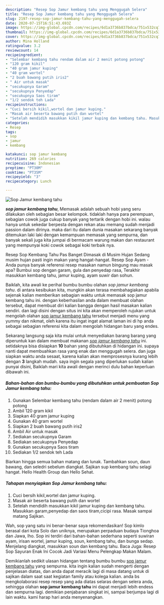 ```yaml
---
description: "Resep Sop Jamur kembang tahu yang Menggugah Selera"
title: "Resep Sop Jamur kembang tahu yang Menggugah Selera"
slug: 2197-resep-sop-jamur-kembang-tahu-yang-menggugah-selera
date: 2020-07-15T16:51:43.693Z
image: https://img-global.cpcdn.com/recipes/6d1a3736b837bdca/751x532cq70/sop-jamur-kembang-tahu-foto-resep-utama.jpg
thumbnail: https://img-global.cpcdn.com/recipes/6d1a3736b837bdca/751x532cq70/sop-jamur-kembang-tahu-foto-resep-utama.jpg
cover: https://img-global.cpcdn.com/recipes/6d1a3736b837bdca/751x532cq70/sop-jamur-kembang-tahu-foto-resep-utama.jpg
author: Mina Holland
ratingvalue: 3.2
reviewcount: 14
recipeingredient:
- "Selembar kembang tahu rendam dalam air 2 menit potong potong"
- "120 gram kikil"
- "40 gram jamur kuping"
- "40 gram wortel"
- "2 buah bawang putih iris2"
- " Air untuk masak"
- "secukupnya Garam"
- "secukupnya Penyedap"
- "secukupnya Saos tiram"
- "1/2 sendok teh Lada"
recipeinstructions:
- "Cuci bersih kikil,wortel dan jamur kuping."
- "Masak air beserta bawang putih dan wortel"
- "Setelah mendidih masukkan kikil jamur kuping dan kembang tahu. Masukkan garam,penyedap dan saos tiram,cicipi rasa. Masak sampai matang Sajikan."
categories:
- Resep
tags:
- sop
- jamur
- kembang

katakunci: sop jamur kembang 
nutrition: 269 calories
recipecuisine: Indonesian
preptime: "PT30M"
cooktime: "PT35M"
recipeyield: "3"
recipecategory: Lunch

---
```



![Sop Jamur kembang tahu](https://img-global.cpcdn.com/recipes/6d1a3736b837bdca/751x532cq70/sop-jamur-kembang-tahu-foto-resep-utama.jpg)

<b><i>sop jamur kembang tahu</i></b>, Memasak adalah sebuah hobi yang seru dilakukan oleh sebagian besar kelompok. tidaklah hanya para perempuan, sebagian cowok juga cukup banyak yang tertarik dengan hobi ini. walau hanya untuk sekedar berpesta dengan rekan atau memang sudah menjadi passion dalam dirinya. maka dari itu dalam dunia masakan sekarang banyak ditemukan laki laki dengan kemampuan memasak yang sempurna, dan banyak sekali juga kita jumpai di bermacam warung makan dan restaurant yang mempunyai koki cowok sebagai koki terbaik nya.

Resep Sop Kembang Tahu Pas Banget Dimasak di Musim Hujan Sedang musim hujan pasti ingin makan yang hangat-hangat. Resep Sop Ayam - Anda punya banyak referensi resep masakan namun bingung mau masak apa? Bumbui sop dengan garam, gula dan penyedap rasa, Terakhir masukkan kembang tahu, jamur kuping, ayam suwir dan sohun.

Baiklah, kita awali ke perihal bumbu bumbu olahan <i>sop jamur kembang tahu</i>. di antara kesibukan kita, mungkin akan terasa membahagiakan apabila sejenak kalian memberikan sebagian waktu untuk memasak sop jamur kembang tahu ini. dengan keberhasilan anda dalam membuat olahan tersebut, dapat membuat diri kalian bangga dengan hasil masakan kalian sendiri. dan lagi disini dengan situs ini kita akan memperoleh rujukan untuk mengolah olahan <u>sop jamur kembang tahu</u> tersebut menjadi menu yang yummy dan nikmat, oleh karena itu ingat ingat alamat laman ini di hp anda sebagai sebagian referensi kita dalam mengolah hidangan baru yang endes.


Sekarang langsung saja kita mulai untuk menyediakan barang barang yang diperuntuk kan dalam membuat makanan <u><i>sop jamur kembang tahu</i></u> ini. setidaknya bisa disiapkan <b>10</b> bahan yang dibutuhkan di hidangan ini. supaya nanti dapat membuahkan rasa yang enak dan menggugah selera. dan juga siapkan waktu anda sesaat, karena kalian akan memprosesnya kurang lebih dengan <b>3</b> langkah mudah. saya ingin segala yang diperlukan sudah kalian punyai disini, Baiklah mari kita awali dengan merinci dulu bahan keperluan dibawah ini.

<!--inarticleads1-->

##### Bahan-bahan dan bumbu-bumbu yang dibutuhkan untuk pembuatan Sop Jamur kembang tahu:

1. Gunakan Selembar kembang tahu (rendam dalam air 2 menit) potong potong
1. Ambil 120 gram kikil
1. Siapkan 40 gram jamur kuping
1. Gunakan 40 gram wortel
1. Siapkan 2 buah bawang putih iris2
1. Ambil  Air untuk masak
1. Sediakan secukupnya Garam
1. Sediakan secukupnya Penyedap
1. Gunakan secukupnya Saos tiram
1. Sediakan 1/2 sendok teh Lada


Biarkan hingga semua bahan matang dan lunak. Tambahkan soun, daun bawang, dan seledri sebelum diangkat. Sajikan sup kembang tahu selagi hangat. Hello Health Group dan Hello Sehat. 

<!--inarticleads2-->

##### Tahapan menyiapkan Sop Jamur kembang tahu:

1. Cuci bersih kikil,wortel dan jamur kuping.
1. Masak air beserta bawang putih dan wortel
1. Setelah mendidih masukkan kikil jamur kuping dan kembang tahu. Masukkan garam,penyedap dan saos tiram,cicipi rasa. Masak sampai matang Sajikan.


Wah, sop yang satu ini benar-benar saya rekomendasikan! Sop kimlo berasal dari kota Solo dan uniknya, merupakan perpaduan budaya Tionghoa dan Jawa, lho. Sop ini terdiri dari bahan-bahan sederhana seperti suwiran ayam, irisan wortel, jamur kuping, soun, kembang tahu, dan bunga sedap. Menjelang diangkat, masukkan soun dan kembang tahu. Baca Juga: Resep Sop Sayuran Enak Ini Cocok Jadi Variasi Menu Pelengkap Makan Malam. 

Demikianlah sedikit ulasan hidangan tentang bumbu bumbu <u>sop jamur kembang tahu</u> yang sempurna. kita ingin kalian sudah mengerti dengan penjelasan diatas, dan anda dapat meracik lagi di masa datang untuk di sajikan dalam saat saat kegiatan family atau kolega kalian. anda bs mengkolaborasi resep resep yang ada diatas selaras dengan selera anda, sehingga olahan <b>sop jamur kembang tahu</b> ini dapat menjadi lebih endess dan sempurna lagi. demikian penjabaran singkat ini, sampai berjumpa lagi di lain waktu. kami harap hari anda menyenangkan.

